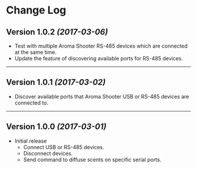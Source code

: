 Change Log
===

Version 1.0.2 *(2017-03-06)*
--- 
* Test with multiple Aroma Shooter RS-485 devices which are connected at the same time.
* Update the feature of discovering available ports for RS-485 devices.

---
Version 1.0.1 *(2017-03-02)*
---
* Discover available ports that Aroma Shooter USB or RS-485 devices are connected to.

---
Version 1.0.0  *(2017-03-01)*
---
* Initial release
  * Connect USB or RS-485 devices.
  * Disconnect devices.
  * Send command to diffuse scents on specific serial ports.

